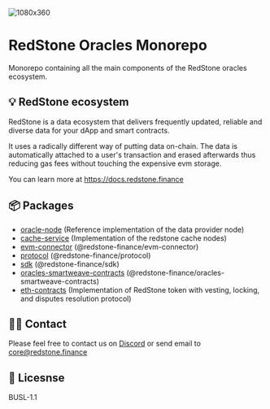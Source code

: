 ![1080x360](https://user-images.githubusercontent.com/48165439/198347984-c69b1606-e6c6-460d-b3e8-d03694345faa.jpeg)

# RedStone Oracles Monorepo

Monorepo containing all the main components of the RedStone oracles ecosystem.

## 💡 RedStone ecosystem

RedStone is a data ecosystem that delivers frequently updated, reliable and
diverse data for your dApp and smart contracts.

It uses a radically different way of putting data on-chain. The data is automatically attached to a user's transaction and erased afterwards thus reducing gas fees without touching the expensive evm storage.

You can learn more at https://docs.redstone.finance

## 📦 Packages

- [oracle-node](packages/oracle-node/) (Reference implementation of the data provider node)
- [cache-service](packages/cache-service/) (Implementation of the redstone cache nodes)
- [evm-connector](packages/evm-connector/) (@redstone-finance/evm-connector)
- [protocol](packages/protocol/) (@redstone-finance/protocol)
- [sdk](packages/sdk/) (@redstone-finance/sdk)
- [oracles-smartweave-contracts](packages/oracles-smartweave-contracts) (@redstone-finance/oracles-smartweave-contracts)
- [eth-contracts](packages/eth-contracts/) (Implementation of RedStone token with vesting, locking, and disputes resolution protocol)

## 🙋‍♂️ Contact

Please feel free to contact us on [Discord](https://redstone.finance/discord) or send email to core@redstone.finance

## 📜 Licesnse

BUSL-1.1
